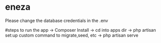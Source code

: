# eneza


Please change the database credentials in the .env

#steps to run the app
-> Composer Install
-> cd into apps dir
-> php artisan set:up         custom command to migrate,seed, etc
-> php artisan serve



